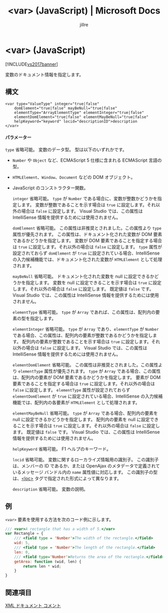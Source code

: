 ﻿---
title: '&lt;var&gt; (JavaScript) | Microsoft Docs'
ms.date: 11/15/2016
ms.prod: visual-studio-dev14
ms.technology: vs-ide-general
ms.topic: conceptual
helpviewer_keywords:
- <var> JavaScript XML tag
- var JavaScript XML tag
ms.assetid: 34ff9023-c81c-46d1-85b6-0022f0962e66
caps.latest.revision: 14
author: jillre
ms.author: jillfra
manager: jillfra
ms.openlocfilehash: f72b403d4c6c9cc71bc2a3fdbff8f778a44b3b55
ms.sourcegitcommit: a8e8f4bd5d508da34bbe9f2d4d9fa94da0539de0
ms.translationtype: MTE95
ms.contentlocale: ja-JP
ms.lasthandoff: 10/19/2019
ms.locfileid: "72663063"
---
# <a name="ltvargt-javascript"></a>&lt;var&gt; (JavaScript)
[!INCLUDE[vs2017banner](../includes/vs2017banner.md)]

変数のドキュメント情報を指定します。

## <a name="syntax"></a>構文

```
<var type="ValueType" integer="true|false"
    domElement="true|false" mayBeNull="true|false"
    elementType="ArrayElementType" elementInteger="true|false"
    elementDomElement="true|false" elementMayBeNull="true|false"
    helpKeyword="keyword" locid="descriptionID">description
</var>
```

#### <a name="parameters"></a>パラメーター
 `type` 省略可能。 変数のデータ型。 型は以下のいずれかです。

- `Number` や `Object` など、ECMAScript 5 仕様に含まれる ECMAScript 言語の型。

- `HTMLElement`、`Window`、`Document` などの DOM オブジェクト。

- JavaScript のコンストラクター関数。

  `integer` 省略可能。 `type` が `Number` である場合に、変数が整数かどうかを指定します。 変数が整数であることを示す場合は `true` に設定します。それ以外の場合は `false` に設定します。 Visual Studio では、この属性は IntelliSense 情報を提供するためには使用されません。

  `domElement` 省略可能。 この属性は非推奨とされました。この属性より `type` 属性が優先されます。 この属性は、ドキュメント化された変数が DOM 要素であるかどうかを指定します。 変数が DOM 要素であることを指定する場合は `true` に設定します。それ以外の場合は `false` に設定します。 `type` 属性が設定されておらず `domElement` が `true` に設定されている場合、IntelliSense の入力候補機能では、ドキュメント化された変数が `HTMLElement` として処理されます。

  `mayBeNull` 省略可能。 ドキュメント化された変数を null に設定できるかどうかを指定します。 変数を null に設定できることを示す場合は `true` に設定します。それ以外の場合は `false` に設定します。 既定値は `false` です。 Visual Studio では、この属性は IntelliSense 情報を提供するためには使用されません。

  `elementType` 省略可能。 `type` が `Array` であれば、この属性は、配列内の要素の型を指定します。

  `elementInteger` 省略可能。 `type` が `Array` であり、`elementType` が `Number` である場合、この属性は、配列内の要素が整数であるかどうかを指定します。 配列内の要素が整数であることを示す場合は `true` に設定します。それ以外の場合は `false` に設定します。 Visual Studio では、この属性は IntelliSense 情報を提供するためには使用されません。

  `elementDomElement` 省略可能。 この属性は非推奨とされました。この属性より `elementType` 属性が優先されます。 `type` が `Array` である場合、この属性は、配列内の要素が DOM 要素であるかどうかを指定します。 要素が DOM 要素であることを指定する場合は `true` に設定します。それ以外の場合は `false` に設定します。 `elementType` 属性が設定されておらず `elementDomElement` が `true` に設定されている場合、IntelliSense の入力候補機能では、配列内の各要素が `HTMLElement` として処理されます。

  `elementMayBeNull` 省略可能。 `type` が `Array` である場合、配列内の要素を null に設定できるかどうかを指定します。 配列内の要素を null に設定できることを示す場合は `true` に設定します。それ以外の場合は `false` に設定します。 既定値は `false` です。 Visual Studio では、この属性は IntelliSense 情報を提供するためには使用されません。

  `helpKeyword` 省略可能。 F1 ヘルプのキーワード。

  `locid` 省略可能。 変数に関するローカライズ情報用の識別子。 この識別子は、メンバーの ID であるか、または OpenAjax のメタデータで定義されているメッセージ バンドル内の `name` 属性値に対応します。 この識別子の型は、[\<loc>](../ide/loc-javascript.md) タグで指定された形式によって異なります。

  `description` 省略可能。 変数の説明。

## <a name="example"></a>例
 `<var>` 要素を使用する方法を次のコード例に示します。

```javascript
/// <var>A rectangle that has a width of 5.</var>
var Rectangle = {
    /// <field type = 'Number'>The width of the rectangle.</field>
    wid: 5,
    /// <field type = 'Number'>The length of the rectangle.</field>
    len: 0,
    /// <field type='Number'>Returns the area of the rectangle.</field>
    getArea: function (wid, len) {
        return len * wid;
    }
}
```

## <a name="see-also"></a>関連項目
 [XML ドキュメント コメント](../ide/xml-documentation-comments-javascript.md)

